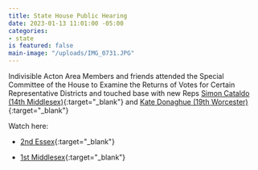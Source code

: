 ```yaml
---
title: State House Public Hearing
date: 2023-01-13 11:01:00 -05:00
categories:
- state
is featured: false
main-image: "/uploads/IMG_0731.JPG"
---
```


Indivisible Acton Area Members and friends attended the Special Committee of the House to Examine the Returns of Votes for Certain Representative Districts and touched base with new Reps [Simon Cataldo (14th Middlesex)](https://malegislature.gov/Legislators/Profile/S_C1){:target="_blank"} and [Kate Donaghue (19th Worcester)](https://malegislature.gov/Legislators/Profile/K_D1){:target="_blank"}

Watch here:
* [2nd Essex](https://malegislature.gov/Events/SpecialEvents/Detail/400){:target="_blank"}  

* [1st Middlesex](https://malegislature.gov/Events/SpecialEvents/Detail/401){:target="_blank"}